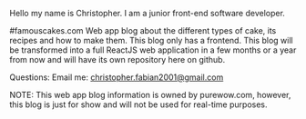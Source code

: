 Hello my name is Christopher. 
I am a junior front-end software developer.

#famouscakes.com
Web app blog about the different types of cake, its recipes and how to make them. 
This blog only has a frontend.
This blog will be transformed into a full ReactJS web application in a few months or a year from now and will have its own repository here on github.

Questions:
Email me: christopher.fabian2001@gmail.com

NOTE:
This web app blog information is owned by purewow.com, however, this blog is just for show and will not be used for real-time purposes.
